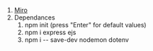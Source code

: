 1. [Miro](https://miro.com/app/board/uXjVMaqjBmw=/)
2. Dependances
    1. npm init (press "Enter" for default values)
    2. npm i express ejs
    3. npm i -- save-dev nodemon dotenv
